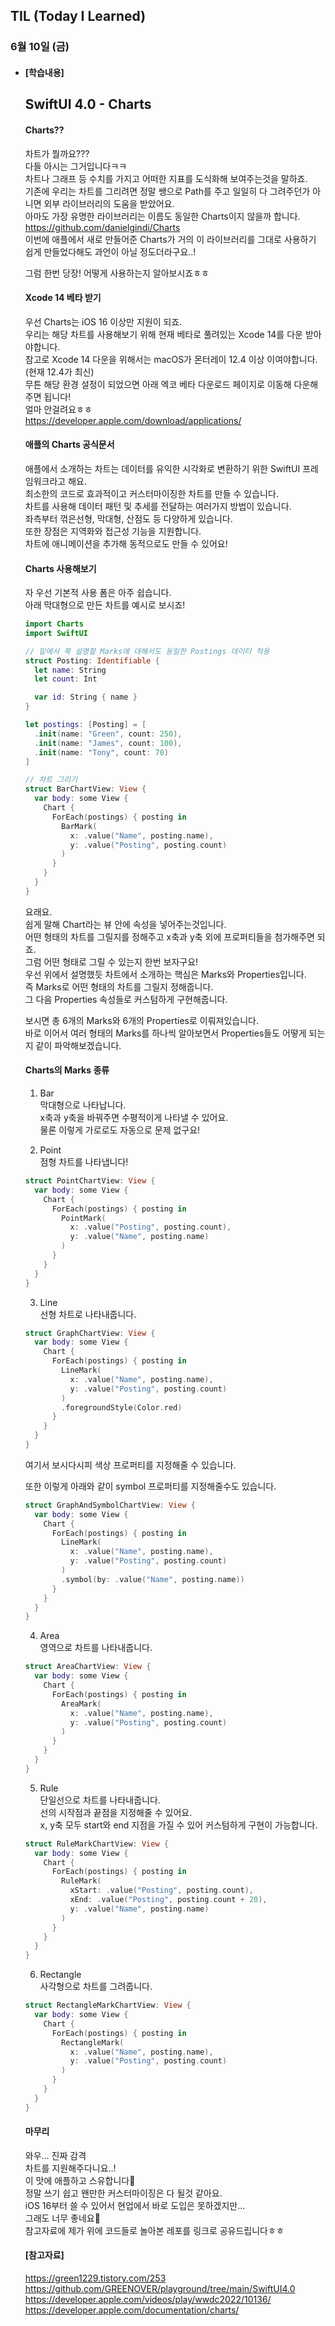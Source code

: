 ## TIL (Today I Learned)

### 6월 10일 (금)   

- #### [학습내용]    
  ## SwiftUI 4.0 - Charts     

  #### Charts??     
  차트가 뭘까요???   
  다들 아시는 그거입니다ㅋㅋ   
  차트나 그래프 등 수치를 가지고 어떠한 지표를 도식화해 보여주는것을 말하죠.   
  기존에 우리는 차트를 그리려면 정말 쌩으로 Path를 주고 일일히 다 그려주던가 아니면 외부 라이브러리의 도움을 받았어요.   
  아마도 가장 유명한 라이브러리는 이름도 동일한 Charts이지 않을까 합니다.    
  https://github.com/danielgindi/Charts    
  이번에 애플에서 새로 만들어준 Charts가 거의 이 라이브러리를 그대로 사용하기 쉽게 만들었다해도 과언이 아닐 정도더라구요..!   

  그럼 한번 당장! 어떻게 사용하는지 알아보시죠ㅎㅎ    

  #### Xcode 14 베타 받기   

  우선 Charts는 iOS 16 이상만 지원이 되죠.    
  우리는 해당 차트를 사용해보기 위해 현재 베타로 풀려있는 Xcode 14를 다운 받아야합니다.  
  참고로 Xcode 14 다운을 위해서는 macOS가 몬터레이 12.4 이상 이여야합니다.   
  (현재 12.4가 최신)   
  무튼 해당 환경 설정이 되었으면 아래 엑코 베타 다운로드 페이지로 이동해 다운해주면 됩니다!  
  얼마 안걸려요ㅎㅎ   
  https://developer.apple.com/download/applications/    

  #### 애플의 Charts 공식문서   

  애플에서 소개하는 차트는 데이터를 유익한 시각화로 변환하기 위한 SwiftUI 프레임워크라고 해요.   
  최소한의 코드로 효과적이고 커스터마이징한 차트를 만들 수 있습니다.   
  차트를 사용해 데이터 패턴 및 추세를 전달하는 여러가지 방법이 있습니다.  
  좌측부터 꺾은선형, 막대형, 산점도 등 다양하게 있습니다.   
  또한 장점은 지역화와 접근성 기능을 지원합니다.   
  차트에 애니메이션을 추가해 동적으로도 만들 수 있어요!   

  #### Charts 사용해보기   

  자 우선 기본적 사용 폼은 아주 쉽습니다.   
  아래 막대형으로 만든 차트를 예시로 보시죠!   
  ```swift
  import Charts
  import SwiftUI
  
  // 밑에서 쭉 설명할 Marks에 대해서도 동일한 Postings 데이터 적용
  struct Posting: Identifiable {
    let name: String
    let count: Int
  
    var id: String { name }
  }
  
  let postings: [Posting] = [
    .init(name: "Green", count: 250),
    .init(name: "James", count: 100),
    .init(name: "Tony", count: 70)
  ]
  
  // 차트 그리기
  struct BarChartView: View {
    var body: some View {
      Chart {
        ForEach(postings) { posting in
          BarMark(
            x: .value("Name", posting.name),
            y: .value("Posting", posting.count)
          )
        }
      }
    }
  }
  ```
  요래요.   
  쉽게 말해 Chart라는 뷰 안에 속성을 넣어주는것입니다.    
  어떤 형태의 차트를 그릴지를 정해주고 x축과 y축 외에 프로퍼티들을 첨가해주면 되죠.  
  그럼 어떤 형태로 그릴 수 있는지 한번 보자구요!   
  우선 위에서 설명했듯 차트에서 소개하는 핵심은 Marks와 Properties입니다.   
  즉  Marks로 어떤 형태의 차트를 그릴지 정해줍니다.    
  그 다음 Properties 속성들로 커스텀하게 구현해줍니다.   


  보시면 총 6개의 Marks와 6개의 Properties로 이뤄져있습니다.    
  바로 이어서 여러 형태의 Marks를 하나씩 알아보면서 Properties들도 어떻게 되는지 같이 파악해보겠습니다.    

  #### Charts의 Marks 종류   

  1. Bar   
    막대형으로 나타납니다.   
    x축과 y축을 바꿔주면 수평적이게 나타낼 수 있어요.   
    물론 이렇게 가로로도 자동으로 문제 없구요!   

  2. Point   
    점형 차트를 나타냅니다!    
  ```swift
  struct PointChartView: View {
    var body: some View {
      Chart {
        ForEach(postings) { posting in
          PointMark(
            x: .value("Posting", posting.count),
            y: .value("Name", posting.name)
          )
        }
      }
    }
  }
  ```


  3. Line   
    선형 차트로 나타내줍니다.   
  ```swift
  struct GraphChartView: View {
    var body: some View {
      Chart {
        ForEach(postings) { posting in
          LineMark(
            x: .value("Name", posting.name),
            y: .value("Posting", posting.count)
          )
          .foregroundStyle(Color.red)
        }
      }
    }
  }
  ```
  여기서 보시다시피 색상 프로퍼티를 지정해줄 수 있습니다.    

  또한 이렇게 아래와 같이 symbol 프로퍼티를 지정해줄수도 있습니다.   
  ```swift
  struct GraphAndSymbolChartView: View {
    var body: some View {
      Chart {
        ForEach(postings) { posting in
          LineMark(
            x: .value("Name", posting.name),
            y: .value("Posting", posting.count)
          )
          .symbol(by: .value("Name", posting.name))
        }
      }
    }
  }
  ```

  4. Area   
    영역으로 차트를 나타내줍니다.   
  ```swift
  struct AreaChartView: View {
    var body: some View {
      Chart {
        ForEach(postings) { posting in
          AreaMark(
            x: .value("Name", posting.name),
            y: .value("Posting", posting.count)
          )
        }
      }
    }
  }
  ```


  5. Rule   
    단일선으로 차트를 나타내줍니다.  
    선의 시작점과 끝점을 지정해줄 수 있어요.    
    x, y축 모두 start와 end 지점을 가질 수 있어 커스텀하게 구현이 가능합니다.   
  ```swift
  struct RuleMarkChartView: View {
    var body: some View {
      Chart {
        ForEach(postings) { posting in
          RuleMark(
            xStart: .value("Posting", posting.count),
            xEnd: .value("Posting", posting.count + 20),
            y: .value("Name", posting.name)
          )
        }
      }
    }
  }
  ```


  6. Rectangle    
    사각형으로 차트를 그려줍니다.   
  ```swift
  struct RectangleMarkChartView: View {
    var body: some View {
      Chart {
        ForEach(postings) { posting in
          RectangleMark(
            x: .value("Name", posting.name),
            y: .value("Posting", posting.count)
          )
        }
      }
    }
  }
  ```


  #### 마무리     

  와우... 진짜 감격   
  차트를 지원해주다니요..!    
  이 맛에 애플하고 스유합니다🙌   
  정말 쓰기 쉽고 왠만한 커스터마이징은 다 될것 같아요.   
  iOS 16부터 쓸 수 있어서 현업에서 바로 도입은 못하겠지만...   
  그래도 너무 좋네요🥳    
  참고자료에 제가 위에 코드들로 놀아본 레포를 링크로 공유드립니다ㅎㅎ   

  #### [참고자료]   
  https://green1229.tistory.com/253
  https://github.com/GREENOVER/playground/tree/main/SwiftUI4.0   
  https://developer.apple.com/videos/play/wwdc2022/10136/   
  https://developer.apple.com/documentation/charts/   
